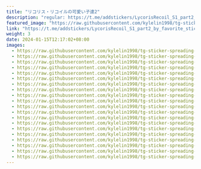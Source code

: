 ```yaml
---
title: "リコリス・リコイルの可愛い子達2"
description: "regular: https://t.me/addstickers/LycorisRecoil_S1_part2_by_favorite_stickers_bot"
featured_image: "https://raw.githubusercontent.com/kylelin1998/tg-sticker-spreading-worldwide-images/main/img/6650cff4-e0a5-4db6-a04c-c97e0865d5b6.jpg"
link: "https://t.me/addstickers/LycorisRecoil_S1_part2_by_favorite_stickers_bot"
weight: 3
date: 2024-01-15T12:17:02+08:00
images:
  - https://raw.githubusercontent.com/kylelin1998/tg-sticker-spreading-worldwide-images/main/img/6650cff4-e0a5-4db6-a04c-c97e0865d5b6.jpg
  - https://raw.githubusercontent.com/kylelin1998/tg-sticker-spreading-worldwide-images/main/img/f03a225e-2786-4d42-994a-220cbae8fbb3.jpg
  - https://raw.githubusercontent.com/kylelin1998/tg-sticker-spreading-worldwide-images/main/img/8a0a29c4-f87d-4519-8640-ffb6e2993eb6.jpg
  - https://raw.githubusercontent.com/kylelin1998/tg-sticker-spreading-worldwide-images/main/img/3ff565c1-d8b1-403c-9bb9-8a16ea5ff329.jpg
  - https://raw.githubusercontent.com/kylelin1998/tg-sticker-spreading-worldwide-images/main/img/c31679c2-3107-4603-807e-7f450b34d4b7.jpg
  - https://raw.githubusercontent.com/kylelin1998/tg-sticker-spreading-worldwide-images/main/img/2b1fa3e5-494e-4ac7-98bf-85f7464c5291.jpg
  - https://raw.githubusercontent.com/kylelin1998/tg-sticker-spreading-worldwide-images/main/img/a9d70ced-f1c5-4428-91b2-da1995fc6ee5.jpg
  - https://raw.githubusercontent.com/kylelin1998/tg-sticker-spreading-worldwide-images/main/img/cfd27405-1ee4-484f-ad7b-d47d4bb201cd.jpg
  - https://raw.githubusercontent.com/kylelin1998/tg-sticker-spreading-worldwide-images/main/img/8c89ff80-fb35-4e4c-9573-8463f1b046dd.jpg
  - https://raw.githubusercontent.com/kylelin1998/tg-sticker-spreading-worldwide-images/main/img/cf9b27aa-8a82-4b3b-a5f0-cbde260e29b6.jpg
  - https://raw.githubusercontent.com/kylelin1998/tg-sticker-spreading-worldwide-images/main/img/f16004b0-f86d-408b-a18a-80b2c11849b6.jpg
  - https://raw.githubusercontent.com/kylelin1998/tg-sticker-spreading-worldwide-images/main/img/c71f382a-c546-42e2-a4e4-7149ee8fdbd5.jpg
  - https://raw.githubusercontent.com/kylelin1998/tg-sticker-spreading-worldwide-images/main/img/41a59918-1f11-4587-9661-c0123c5056b7.jpg
  - https://raw.githubusercontent.com/kylelin1998/tg-sticker-spreading-worldwide-images/main/img/cb4751d4-adc6-4421-ba45-7795e8703161.jpg
  - https://raw.githubusercontent.com/kylelin1998/tg-sticker-spreading-worldwide-images/main/img/3d02de7b-1389-42c5-9029-7de13f4b0e5e.jpg
  - https://raw.githubusercontent.com/kylelin1998/tg-sticker-spreading-worldwide-images/main/img/c9042a44-90b0-48a3-8de8-d8b9d25f7268.jpg
  - https://raw.githubusercontent.com/kylelin1998/tg-sticker-spreading-worldwide-images/main/img/37b173e0-2099-4a02-8440-d6abb555a4f7.jpg
  - https://raw.githubusercontent.com/kylelin1998/tg-sticker-spreading-worldwide-images/main/img/23154653-af21-442a-bb6f-4e92a6e89fc4.jpg
  - https://raw.githubusercontent.com/kylelin1998/tg-sticker-spreading-worldwide-images/main/img/351b1df4-85a2-4380-873d-4562ae3cea66.jpg
  - https://raw.githubusercontent.com/kylelin1998/tg-sticker-spreading-worldwide-images/main/img/964eb823-a47c-49e3-92af-c504580fc674.jpg
---
```

